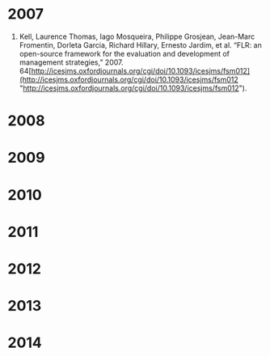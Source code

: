 2007
====

1.  Kell, Laurence Thomas, Iago Mosqueira, Philippe Grosjean, Jean-Marc
    Fromentin, Dorleta Garcia, Richard Hillary, Ernesto Jardim, et al.
    “FLR: an open-source framework for the evaluation and development of
    management strategies,” 2007.
    64[http://icesjms.oxfordjournals.org/cgi/doi/10.1093/icesjms/fsm012](http://icesjms.oxfordjournals.org/cgi/doi/10.1093/icesjms/fsm012 "http://icesjms.oxfordjournals.org/cgi/doi/10.1093/icesjms/fsm012").

2008
====

2009
====

2010
====

2011
====

2012
====

2013
====

2014
====
